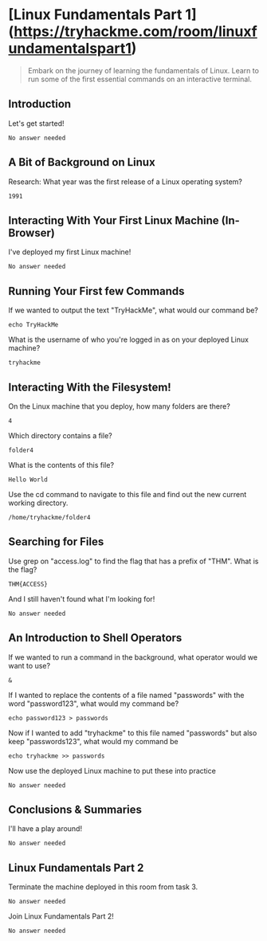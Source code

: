 # [Linux Fundamentals Part 1] (https://tryhackme.com/room/linuxfundamentalspart1)
> Embark on the journey of learning the fundamentals of Linux. Learn to run some of the first essential commands on an interactive terminal.

## Introduction
Let's get started!
```
No answer needed
```

##  A Bit of Background on Linux
Research: What year was the first release of a Linux operating system?
```
1991
```

## Interacting With Your First Linux Machine (In-Browser)
I've deployed my first Linux machine!
```
No answer needed
```

## Running Your First few Commands
If we wanted to output the text "TryHackMe", what would our command be?
```
echo TryHackMe
```

What is the username of who you're logged in as on your deployed Linux machine?
```
tryhackme
```

##  Interacting With the Filesystem!
On the Linux machine that you deploy, how many folders are there?
```
4
```

Which directory contains a file? 
```
folder4
```

What is the contents of this file?
```
Hello World
```

Use the cd command to navigate to this file and find out the new current working directory. 
```
/home/tryhackme/folder4
```

## Searching for Files
Use grep on "access.log" to find the flag that has a prefix of "THM". What is the flag?
```
THM{ACCESS}
```

And I still haven't found what I'm looking for!
```
No answer needed
```

##  An Introduction to Shell Operators
If we wanted to run a command in the background, what operator would we want to use?
```
&
```

If I wanted to replace the contents of a file named "passwords" with the word "password123", what would my command be?
```
echo password123 > passwords
```

Now if I wanted to add "tryhackme" to this file named "passwords" but also keep "passwords123", what would my command be
```
echo tryhackme >> passwords
```

Now use the deployed Linux machine to put these into practice
```
No answer needed
```

##  Conclusions & Summaries
I'll have a play around!
```
No answer needed
```

##  Linux Fundamentals Part 2
Terminate the machine deployed in this room from task 3. 
```
No answer needed
```

Join Linux Fundamentals Part 2!
```
No answer needed
```
